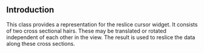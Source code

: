 ## Introduction

This class provides a representation for the reslice cursor widget. It
consists of two cross sectional hairs. These may be translated or rotated
independent of each other in the view. The result is used to reslice
the data along these cross sections.
